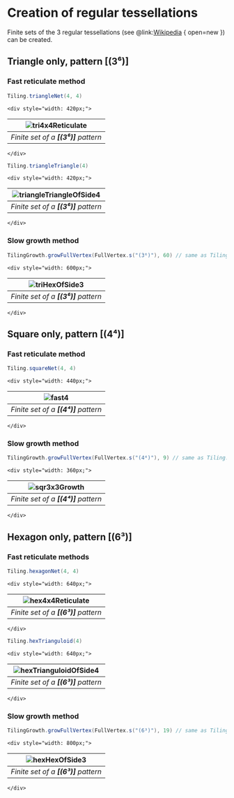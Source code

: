 # Creation of regular tessellations

Finite sets of the 3 regular tessellations
(see @link:[Wikipedia](https://en.wikipedia.org/wiki/Euclidean_tilings_by_convex_regular_polygons#Regular_tilings) { open=new })
can be created.

## Triangle only, pattern [(3⁶)]

### Fast reticulate method

```scala
Tiling.triangleNet(4, 4)
```
```raw
<div style="width: 420px;">
```
| ![tri4x4Reticulate](svg/tri4x4Reticulate.svg) |
|-----------------------------------------------|
| _Finite set of a **[(3⁶)]** pattern_          |
```raw
</div>
```

```scala
Tiling.triangleTriangle(4)
```
```raw
<div style="width: 420px;">
```
| ![triangleTriangleOfSide4](svg/triangleTriangleOfSide4.svg) |
|-------------------------------------------------------------|
| _Finite set of a **[(3⁶)]** pattern_                        |
```raw
</div>
```

### Slow growth method

```scala
TilingGrowth.growFullVertex(FullVertex.s("(3⁶)"), 60) // same as Tiling.triangularHex(3)
```
```raw
<div style="width: 600px;">
```
| ![triHexOfSide3](svg/triHexOfSide3.svg)   |
|-------------------------------------------|
| _Finite set of a **[(3⁶)]** pattern_      |
```raw
</div>
```

## Square only, pattern [(4⁴)]

### Fast reticulate method

```scala
Tiling.squareNet(4, 4)
```
```raw
<div style="width: 440px;">
```
| ![fast4](svg/sqr4x4Reticulate.svg)   |
|--------------------------------------|
| _Finite set of a **[(4⁴)]** pattern_ |
```raw
</div>
```

### Slow growth method

```scala
TilingGrowth.growFullVertex(FullVertex.s("(4⁴)"), 9) // same as Tiling.squareNet(3)
```
```raw
<div style="width: 360px;">
```
| ![sqr3x3Growth](svg/sqr3x3Growth.svg)  |
|----------------------------------------|
| _Finite set of a **[(4⁴)]** pattern_   |
```raw
</div>
```

## Hexagon only, pattern [(6³)]

### Fast reticulate methods

```scala
Tiling.hexagonNet(4, 4)
```
```raw
<div style="width: 640px;">
```
| ![hex4x4Reticulate](svg/hex4x4Reticulate.svg)   |
|-------------------------------------------------|
| _Finite set of a **[(6³)]** pattern_            |
```raw
</div>
```

```scala
Tiling.hexTrianguloid(4)
```
```raw
<div style="width: 640px;">
```
| ![hexTrianguloidOfSide4](svg/hexTrianguloidOfSide4.svg)  |
|----------------------------------------------------------|
| _Finite set of a **[(6³)]** pattern_                     |
```raw
</div>
```

### Slow growth method

```scala
TilingGrowth.growFullVertex(FullVertex.s("(6³)"), 19) // same as Tiling.hexagonalHexoid(3)
```
```raw
<div style="width: 800px;">
```
| ![hexHexOfSide3](svg/hexHexOfSide3.svg)   |
|-------------------------------------------|
| _Finite set of a **[(6³)]** pattern_      |
```raw
</div>
```
